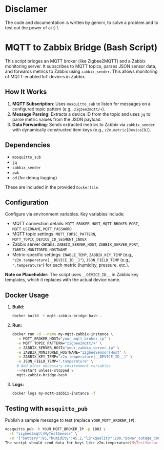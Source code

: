 # Disclamer

The code and documentation is written by gemini, to solve a problem and to test out the power of ai :) \

# MQTT to Zabbix Bridge (Bash Script)

This script bridges an MQTT broker (like Zigbee2MQTT) and a Zabbix monitoring server. It subscribes to MQTT topics, parses JSON sensor data, and forwards metrics to Zabbix using `zabbix_sender`. This allows monitoring of MQTT-enabled IoT devices in Zabbix.

## How It Works

1.  **MQTT Subscription**: Uses `mosquitto_sub` to listen for messages on a configured topic pattern (e.g., `zigbee2mqtt/+`).
2.  **Message Parsing**: Extracts a device ID from the topic and uses `jq` to parse metric values from the JSON payload.
3.  **Data Forwarding**: Sends extracted metrics to Zabbix via `zabbix_sender` with dynamically constructed item keys (e.g., `z2m.metric[DeviceID]`).

## Dependencies

* `mosquitto_sub`
* `jq`
* `zabbix_sender`
* `awk`
* `od` (for debug logging)

These are included in the provided `Dockerfile`.

## Configuration

Configure via environment variables. Key variables include:

* MQTT connection details: `MQTT_BROKER_HOST`, `MQTT_BROKER_PORT`, `MQTT_USERNAME`, `MQTT_PASSWORD`
* MQTT topic settings: `MQTT_TOPIC_PATTERN`, `MQTT_TOPIC_DEVICE_ID_SEGMENT_INDEX`
* Zabbix server details: `ZABBIX_SERVER_HOST`, `ZABBIX_SERVER_PORT`, `ZABBIX_MONITORED_HOSTNAME`
* Metric-specific settings: `ENABLE_TEMP`, `ZABBIX_KEY_TEMP` (e.g., `"z2m.temperature[__DEVICE_ID__]"`), `JSON_FIELD_TEMP` (e.g., `".temperature"`) for each metric (humidity, pressure, etc.).

**Note on Placeholder:** The script uses `__DEVICE_ID__` in Zabbix key templates, which it replaces with the actual device name.

## Docker Usage

1.  **Build:**
    ```bash
    docker build -t mqtt-zabbix-bridge-bash .
    ```

2.  **Run:**
    ```bash
    docker run -d --name my-mqtt-zabbix-instance \
      -e MQTT_BROKER_HOST="your_mqtt_broker_ip" \
      -e MQTT_TOPIC_PATTERN="zigbee2mqtt/+" \
      -e ZABBIX_SERVER_HOST="your_zabbix_server_ip" \
      -e ZABBIX_MONITORED_HOSTNAME="ZigbeeSensorsHost" \
      -e ZABBIX_KEY_TEMP="z2m.temperature[__DEVICE_ID__]" \
      -e JSON_FIELD_TEMP=".temperature" \
      # Add other necessary environment variables
      --restart unless-stopped \
      mqtt-zabbix-bridge-bash
    ```

3.  **Logs:**
    ```bash
    docker logs my-mqtt-zabbix-instance -f
    ```

## Testing with `mosquitto_pub`

Publish a sample message to test (replace `YOUR_MQTT_BROKER_IP`):
```bash
mosquitto_pub -h YOUR_MQTT_BROKER_IP -p 1883 \
  -t "zigbee2mqtt/MyTestSensor" \
  -m '{"battery":95,"humidity":45.2,"linkquality":200,"power_outage_count":1,"pressure":1010.5,"temperature":23.8,"voltage":3010}'
The script should send data for keys like z2m.temperature[MyTestSensor].Zabbix ConfigurationEnsure a Host in Zabbix matches ZABBIX_MONITORED_HOSTNAME.Create Items for this host with keys matching those generated by the script (e.g., z2m.temperature[MyTestSensor]).Type: Zabbix trapperType of information: Appropriate for the data (e.g., `
